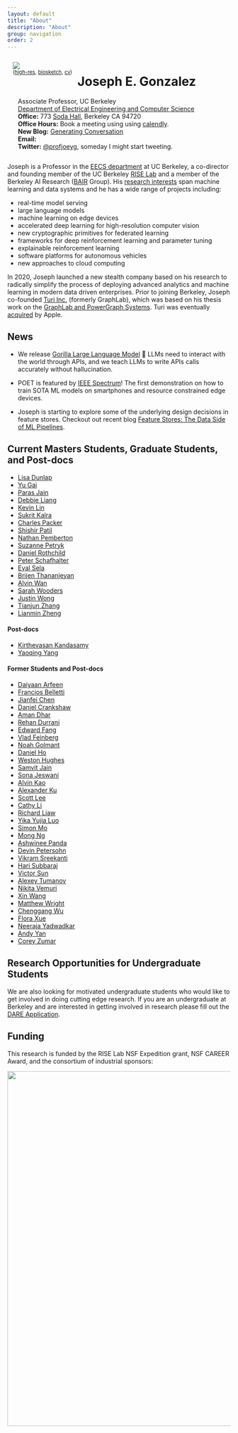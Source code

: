 ```yaml
---
layout: default
title: "About"
description: "About"
group: navigation
order: 2
---
```



<script src="assets/scripts.js"></script>


<div style="overflow: hidden;">

<div style="float:left;padding:12px">
<img src="{{ site.baseurl }}/assets/jegonzal.jpg">
<small><center>(<a target="_blank" href="{{ site.baseurl }}/assets/jegonzal_highres.jpg">high-res</a>, <a target="_blank" href="bio.html">biosketch</a>, 
    <a target="_blank" href="{{ site.baseurl }}/assets/joseph_gonzalez_cv.pdf">cv</a>)</center></small>
</div>

<div>
<h1> Joseph E. Gonzalez </h1>
<ul style="list-style-type:none">
<li> Associate Professor, UC Berkeley </li>

  <li> <a target="_blank" href="http://eecs.berkeley.edu">Department of Electrical Engineering and Computer Science</a> </li>

  <li> <b>Office:</b> 773 <a href="https://goo.gl/maps/U7JiapPCY2x">Soda Hall</a>, Berkeley CA 94720</li>

  <li> <b>Office Hours:</b> Book a meeting using using <a href="https://calendly.com/jegonzal/office-hours">calendly</a>.</li>
  <li> <b>New Blog:</b> <a href="https://generatingconversation.substack.com">Generating Conversation</a> </li>


  <li> <b>Email:</b>
    <script type="text/javascript"> email_address("jegonzal") </script>
  </li>

  <li> <b>Twitter:</b> <a href="https://twitter.com/profjoeyg">@profjoeyg</a>,  someday I might start tweeting.</li>
  </ul>
</div>

</div>


Joseph is a Professor in the <a href="http://www.eecs.berkeley.edu">EECS department</a> at UC Berkeley, a co-director and founding member of the UC Berkeley [RISE Lab](http://rise.cs.berkeley.edu) and a member of the Berkeley AI Research ([BAIR](bair.berkeley.edu) Group).  His [research interests](research) span machine learning and data systems and he has a wide range of projects including:

* real-time model serving 
* large language models
* machine learning on edge devices
* accelerated deep learning for high-resolution computer vision
* new cryptographic primitives for federated learning
* frameworks for deep reinforcement learning and parameter tuning
* explainable reinforcement learning
* software platforms for autonomous vehicles
* new approaches to cloud computing

In 2020, Joseph launched a new stealth company based on his research to radically simplify the process of deploying advanced analytics and machine learning in modern data driven enterprises.  Prior to joining Berkeley, Joseph co-founded <a href="http://Turi.com">Turi Inc.</a> (formerly GraphLab), which was based on his thesis work on the <a href="https://github.com/dato-code/PowerGraph">GraphLab and PowerGraph Systems</a>.  Turi was eventually <a href="http://www.geekwire.com/2016/exclusive-apple-acquires-turi-major-exit-seattle-based-machine-learning-ai-startup/">acquired</a> by Apple.




## News 


* We release [Gorilla Large Language Model](https://gorilla.cs.berkeley.edu/) 🦍 LLMs need to interact with the world through APIs, and we teach LLMs to write APIs calls accurately without hallucination. 

* POET is featured by [IEEE Spectrum](https://spectrum.ieee.org/neural-network-training)! The first demonstration on how to train SOTA ML models on smartphones and resource constrained edge devices.

* Joseph is starting to explore some of the underlying design decisions in feature stores.  Checkout out recent blog [Feature Stores: The Data Side of ML Pipelines](https://medium.com/riselab/feature-stores-the-data-side-of-ml-pipelines-7083d69bff1c).

 
## Current Masters Students, Graduate Students, and Post-docs

* [Lisa Dunlap](https://www.linkedin.com/in/lisabdunlap)
* [Yu Gai](https://dblp.org/pid/209/9750.html)
* [Paras Jain](http://parasjain.com)
* [Debbie Liang](https://www.linkedin.com/in/debbie-liang/)
* [Kevin Lin](https://people.eecs.berkeley.edu/~kevinlin/)
* [Sukrit Kalra](https://scholar.google.com/citations?user=QXTHX0kAAAAJ&hl=en)
* [Charles Packer](https://people.eecs.berkeley.edu/~cpacker/)
* [Shishir Patil](https://shishirpatil.github.io/)
* [Nathan Pemberton](https://people.eecs.berkeley.edu/~nathanp/)
* [Suzanne Petryk](https://www.linkedin.com/in/suzanne-petryk/)
* [Daniel Rothchild](https://www.linkedin.com/in/daniel-rothchild-45510b38/)
* [Peter Schafhalter](https://pschafhalter.com/)
* [Eyal Sela](https://rise.cs.berkeley.edu/blog/author/ges/)
* [Brijen Thananjeyan](https://bthananjeyan.github.io)
* [Alvin Wan](http://alvinwan.com)
* [Sarah Wooders](http://sarahwooders.com/)
* [Justin Wong](https://www.linkedin.com/in/justin-wong-23155411b/)
* [Tianjun Zhang](https://www.linkedin.com/in/tianjun-zhang-333bb2126)
* [Lianmin Zheng](http://lmzheng.net/)



#### Post-docs

* [Kirthevasan Kandasamy](https://people.eecs.berkeley.edu/~kandasamy/)
* [Yaoqing Yang](https://sites.google.com/site/yangyaoqingcmu/)



#### Former Students and Post-docs


* [Daiyaan Arfeen](https://www.linkedin.com/in/daiyaanarfeen)
* [Francios Belletti](https://github.com/bellettif)
* [Jianfei Chen](http://people.eecs.berkeley.edu/~jianfei/)
* [Daniel Crankshaw](https://dancrankshaw.com/)
* [Aman Dhar](https://www.linkedin.com/in/amandhar/)
* [Rehan Durrani](https://github.com/RehanSD)
* [Edward Fang](https://www.linkedin.com/in/edward-h-fang)
* [Vlad Feinberg](https://vlad17.github.io/about)
* [Noah Golmant](http://noahgolmant.com)
* [Daniel Ho]()
* [Weston Hughes](https://www.linkedin.com/in/weston-hughes-61b153110)
* [Samvit Jain](http://www.samvitjain.com)
* [Sona Jeswani](https://data.berkeley.edu/graduate-profile-sona-jeswani)
* [Alvin Kao]()
* [Alexander Ku](https://www.linkedin.com/in/alexyku/)
* [Scott Lee](https://scottjlee.github.io)
* [Cathy Li](https://www.linkedin.com/in/cathy-li-81068b141/)
* [Richard Liaw](https://www.linkedin.com/in/richardliaw)
* [Yika Yujia Luo](https://www.linkedin.com/in/yika-yujia-luo-3a835b87)
* [Simon Mo](https://www.linkedin.com/in/simon-mo-834217162/)
* [Mong Ng](http://www.mong.life/about-me/)
* [Ashwinee Panda](https://www.linkedin.com/in/ashwineepanda)
* [Devin Petersohn](https://www.linkedin.com/in/devinpetersohn/)
* [Vikram Sreekanti](https://www.vikrams.io)
* [Hari Subbaraj](https://www.linkedin.com/in/hsubbaraj)
* [Victor Sun]()
* [Alexey Tumanov](https://www.cc.gatech.edu/people/alexey-tumanov)
* [Nikita Vemuri](https://www.linkedin.com/in/nikitavemuri)
* [Xin Wang](https://people.eecs.berkeley.edu/~xinw/)
* [Matthew Wright](https://www.linkedin.com/in/mattawright)
* [Chenggang Wu](http://cgwu.io/)
* [Flora Xue](https://floraxue.github.io/index.html)
* [Neeraja Yadwadkar](https://people.eecs.berkeley.edu/~neerajay/)
* [Andy Yan]()
* [Corey Zumar](https://www.linkedin.com/in/corey-zumar-0a770982)












<!-- ## Prospective Postdocs and Graduate Students

I am currently looking for postdocs and graduate students to join the new <a href="https://rise.cs.berkeley.edu">UC Berkeley RISE Lab</a>.  As a founding member of the RISE Lab, I am working on several projects in large-scale systems for real-time machine learning, deep neural network design for accelerated computer vision, dynamic networks for multi-task learning, sparse representations for autonomous vehicles, software architectures for robotic systems, and explainable reinforcement learning.
My machine learning research spans both classical statistical machine learning methods as well as new work in deep learning.  If you are interested please consider applying to the UC Berkeley CS <a href="https://eecs.berkeley.edu/academics/graduate/research-programs/admissions">graduate program</a> in <a href="https://www2.eecs.berkeley.edu/Research/Areas/DBMS/">DBMS</a> or <a href ="https://www2.eecs.berkeley.edu/Research/Areas/AI/">AI</a>.  
If you are looking for a post-doc position please contact me directly.
 -->

## Research Opportunities for Undergraduate Students

We are also looking for motivated undergraduate students who would like to get involved in doing cutting edge research.  If you are an undergraduate at Berkeley and are interested in getting involved in research please fill out the [DARE Application](https://dare.berkeley.edu/).

<!-- ### Entrepreneurship 
I am currently a technical advisor for [AnyScale.ai](http://anyscale.ai) which is developing a platform for distributed computing in Python.  [AnyScale.ai](http://anyscale.ai) is currently hiring!
 -->


## Funding

This research is funded by the RISE Lab NSF Expedition grant, NSF CAREER Award, and the consortium of industrial sponsors:

<img src="assets/images/sponsors.png" width="800">






